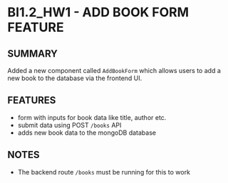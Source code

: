# BI1.2_HW1 -   ADD BOOK FORM FEATURE

## SUMMARY
Added a new component called `AddBookForm` which allows users to add a new book to the database via the frontend UI.

## FEATURES
- form with inputs for book data like title, author etc.
- submit data using POST `/books` API
- adds new book data to the mongoDB database

## NOTES
- The backend route `/books` must be running for this to work
